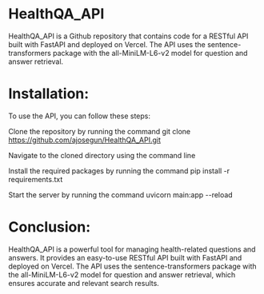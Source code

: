 # HealthQA_API

HealthQA_API is a Github repository that contains code for a RESTful API built with FastAPI and deployed on Vercel. The API uses the sentence-transformers package with the all-MiniLM-L6-v2 model for question and answer retrieval.

# Installation:

To use the API, you can follow these steps:

Clone the repository by running the command git clone https://github.com/ajosegun/HealthQA_API.git

Navigate to the cloned directory using the command line

Install the required packages by running the command pip install -r requirements.txt

Start the server by running the command uvicorn main:app --reload

# Conclusion:

HealthQA_API is a powerful tool for managing health-related questions and answers. It provides an easy-to-use RESTful API built with FastAPI and deployed on Vercel. The API uses the sentence-transformers package with the all-MiniLM-L6-v2 model for question and answer retrieval, which ensures accurate and relevant search results. 
